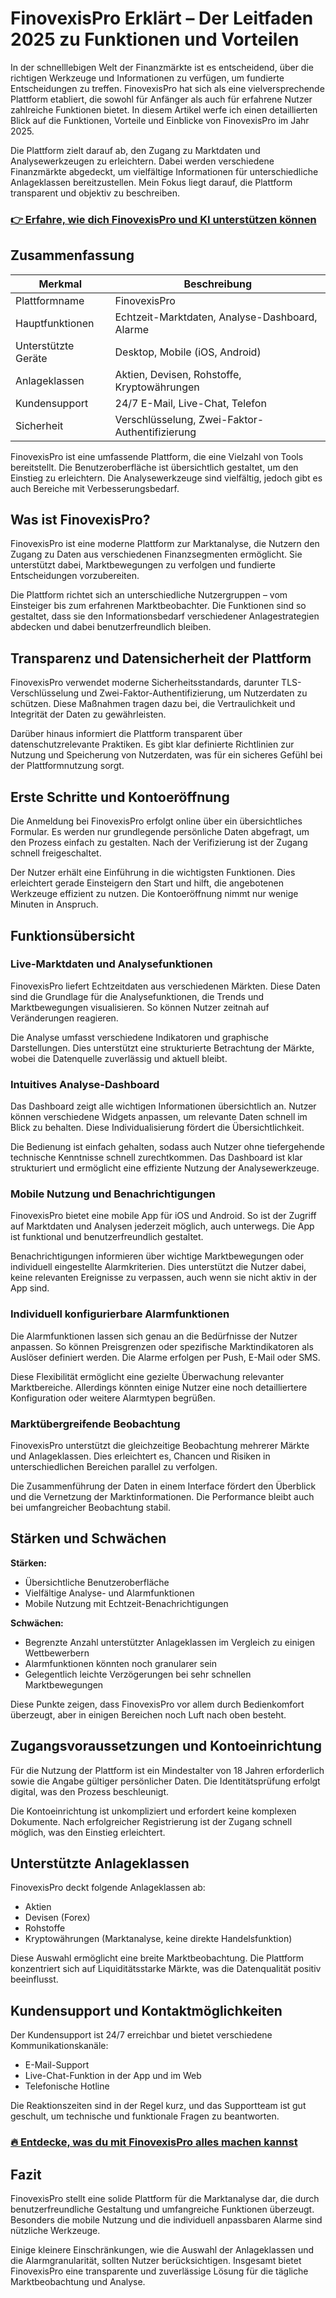 # FinovexisPro Erklärt – Der Leitfaden 2025 zu Funktionen und Vorteilen
   
In der schnelllebigen Welt der Finanzmärkte ist es entscheidend, über die richtigen Werkzeuge und Informationen zu verfügen, um fundierte Entscheidungen zu treffen. FinovexisPro hat sich als eine vielversprechende Plattform etabliert, die sowohl für Anfänger als auch für erfahrene Nutzer zahlreiche Funktionen bietet. In diesem Artikel werfe ich einen detaillierten Blick auf die Funktionen, Vorteile und Einblicke von FinovexisPro im Jahr 2025.

Die Plattform zielt darauf ab, den Zugang zu Marktdaten und Analysewerkzeugen zu erleichtern. Dabei werden verschiedene Finanzmärkte abgedeckt, um vielfältige Informationen für unterschiedliche Anlageklassen bereitzustellen. Mein Fokus liegt darauf, die Plattform transparent und objektiv zu beschreiben.

### [👉 Erfahre, wie dich FinovexisPro und KI unterstützen können](https://t.co/xGZ4th5G3z)
## Zusammenfassung  
| Merkmal                  | Beschreibung                                         |
|--------------------------|-----------------------------------------------------|
| Plattformname            | FinovexisPro                                        |
| Hauptfunktionen          | Echtzeit-Marktdaten, Analyse-Dashboard, Alarme     |
| Unterstützte Geräte      | Desktop, Mobile (iOS, Android)                      |
| Anlageklassen            | Aktien, Devisen, Rohstoffe, Kryptowährungen        |
| Kundensupport            | 24/7 E-Mail, Live-Chat, Telefon                     |
| Sicherheit               | Verschlüsselung, Zwei-Faktor-Authentifizierung     |

FinovexisPro ist eine umfassende Plattform, die eine Vielzahl von Tools bereitstellt. Die Benutzeroberfläche ist übersichtlich gestaltet, um den Einstieg zu erleichtern. Die Analysewerkzeuge sind vielfältig, jedoch gibt es auch Bereiche mit Verbesserungsbedarf.

## Was ist FinovexisPro?  
FinovexisPro ist eine moderne Plattform zur Marktanalyse, die Nutzern den Zugang zu Daten aus verschiedenen Finanzsegmenten ermöglicht. Sie unterstützt dabei, Marktbewegungen zu verfolgen und fundierte Entscheidungen vorzubereiten.

Die Plattform richtet sich an unterschiedliche Nutzergruppen – vom Einsteiger bis zum erfahrenen Marktbeobachter. Die Funktionen sind so gestaltet, dass sie den Informationsbedarf verschiedener Anlagestrategien abdecken und dabei benutzerfreundlich bleiben.

## Transparenz und Datensicherheit der Plattform  
FinovexisPro verwendet moderne Sicherheitsstandards, darunter TLS-Verschlüsselung und Zwei-Faktor-Authentifizierung, um Nutzerdaten zu schützen. Diese Maßnahmen tragen dazu bei, die Vertraulichkeit und Integrität der Daten zu gewährleisten.

Darüber hinaus informiert die Plattform transparent über datenschutzrelevante Praktiken. Es gibt klar definierte Richtlinien zur Nutzung und Speicherung von Nutzerdaten, was für ein sicheres Gefühl bei der Plattformnutzung sorgt.

## Erste Schritte und Kontoeröffnung  
Die Anmeldung bei FinovexisPro erfolgt online über ein übersichtliches Formular. Es werden nur grundlegende persönliche Daten abgefragt, um den Prozess einfach zu gestalten. Nach der Verifizierung ist der Zugang schnell freigeschaltet.

Der Nutzer erhält eine Einführung in die wichtigsten Funktionen. Dies erleichtert gerade Einsteigern den Start und hilft, die angebotenen Werkzeuge effizient zu nutzen. Die Kontoeröffnung nimmt nur wenige Minuten in Anspruch.

## Funktionsübersicht  

### Live-Marktdaten und Analysefunktionen  
FinovexisPro liefert Echtzeitdaten aus verschiedenen Märkten. Diese Daten sind die Grundlage für die Analysefunktionen, die Trends und Marktbewegungen visualisieren. So können Nutzer zeitnah auf Veränderungen reagieren.

Die Analyse umfasst verschiedene Indikatoren und graphische Darstellungen. Dies unterstützt eine strukturierte Betrachtung der Märkte, wobei die Datenquelle zuverlässig und aktuell bleibt.

### Intuitives Analyse-Dashboard  
Das Dashboard zeigt alle wichtigen Informationen übersichtlich an. Nutzer können verschiedene Widgets anpassen, um relevante Daten schnell im Blick zu behalten. Diese Individualisierung fördert die Übersichtlichkeit.

Die Bedienung ist einfach gehalten, sodass auch Nutzer ohne tiefergehende technische Kenntnisse schnell zurechtkommen. Das Dashboard ist klar strukturiert und ermöglicht eine effiziente Nutzung der Analysewerkzeuge.

### Mobile Nutzung und Benachrichtigungen  
FinovexisPro bietet eine mobile App für iOS und Android. So ist der Zugriff auf Marktdaten und Analysen jederzeit möglich, auch unterwegs. Die App ist funktional und benutzerfreundlich gestaltet.

Benachrichtigungen informieren über wichtige Marktbewegungen oder individuell eingestellte Alarmkriterien. Dies unterstützt die Nutzer dabei, keine relevanten Ereignisse zu verpassen, auch wenn sie nicht aktiv in der App sind.

### Individuell konfigurierbare Alarmfunktionen  
Die Alarmfunktionen lassen sich genau an die Bedürfnisse der Nutzer anpassen. So können Preisgrenzen oder spezifische Marktindikatoren als Auslöser definiert werden. Die Alarme erfolgen per Push, E-Mail oder SMS.

Diese Flexibilität ermöglicht eine gezielte Überwachung relevanter Marktbereiche. Allerdings könnten einige Nutzer eine noch detailliertere Konfiguration oder weitere Alarmtypen begrüßen.

### Marktübergreifende Beobachtung  
FinovexisPro unterstützt die gleichzeitige Beobachtung mehrerer Märkte und Anlageklassen. Dies erleichtert es, Chancen und Risiken in unterschiedlichen Bereichen parallel zu verfolgen.

Die Zusammenführung der Daten in einem Interface fördert den Überblick und die Vernetzung der Marktinformationen. Die Performance bleibt auch bei umfangreicher Beobachtung stabil.

## Stärken und Schwächen  
**Stärken:**  
- Übersichtliche Benutzeroberfläche  
- Vielfältige Analyse- und Alarmfunktionen  
- Mobile Nutzung mit Echtzeit-Benachrichtigungen  

**Schwächen:**  
- Begrenzte Anzahl unterstützter Anlageklassen im Vergleich zu einigen Wettbewerbern  
- Alarmfunktionen könnten noch granularer sein  
- Gelegentlich leichte Verzögerungen bei sehr schnellen Marktbewegungen

Diese Punkte zeigen, dass FinovexisPro vor allem durch Bedienkomfort überzeugt, aber in einigen Bereichen noch Luft nach oben besteht.

## Zugangsvoraussetzungen und Kontoeinrichtung  
Für die Nutzung der Plattform ist ein Mindestalter von 18 Jahren erforderlich sowie die Angabe gültiger persönlicher Daten. Die Identitätsprüfung erfolgt digital, was den Prozess beschleunigt.

Die Kontoeinrichtung ist unkompliziert und erfordert keine komplexen Dokumente. Nach erfolgreicher Registrierung ist der Zugang schnell möglich, was den Einstieg erleichtert.

## Unterstützte Anlageklassen  
FinovexisPro deckt folgende Anlageklassen ab:  
- Aktien  
- Devisen (Forex)  
- Rohstoffe  
- Kryptowährungen (Marktanalyse, keine direkte Handelsfunktion)  

Diese Auswahl ermöglicht eine breite Marktbeobachtung. Die Plattform konzentriert sich auf Liquiditätsstarke Märkte, was die Datenqualität positiv beeinflusst.

## Kundensupport und Kontaktmöglichkeiten  
Der Kundensupport ist 24/7 erreichbar und bietet verschiedene Kommunikationskanäle:  
- E-Mail-Support  
- Live-Chat-Funktion in der App und im Web  
- Telefonische Hotline  

Die Reaktionszeiten sind in der Regel kurz, und das Supportteam ist gut geschult, um technische und funktionale Fragen zu beantworten.

### [🔥 Entdecke, was du mit FinovexisPro alles machen kannst](https://t.co/xGZ4th5G3z)
## Fazit  
FinovexisPro stellt eine solide Plattform für die Marktanalyse dar, die durch benutzerfreundliche Gestaltung und umfangreiche Funktionen überzeugt. Besonders die mobile Nutzung und die individuell anpassbaren Alarme sind nützliche Werkzeuge.

Einige kleinere Einschränkungen, wie die Auswahl der Anlageklassen und die Alarmgranularität, sollten Nutzer berücksichtigen. Insgesamt bietet FinovexisPro eine transparente und zuverlässige Lösung für die tägliche Marktbeobachtung und Analyse.